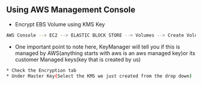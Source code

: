 ## Using AWS Management Console

* Encrypt EBS Volume using KMS Key

```sh
AWS Console --> EC2 --> ELASTIC BLOCK STORE --> Volumes --> Create Volume
```

* One important point to note here, KeyManager will tell you if this is managed by AWS(anything starts with aws is an aws managed key)or its customer Managed keys(key that is created by us)

```sh
* Check the Encryption tab
* Under Master Key(Select the KMS we just created from the drop down)
```
